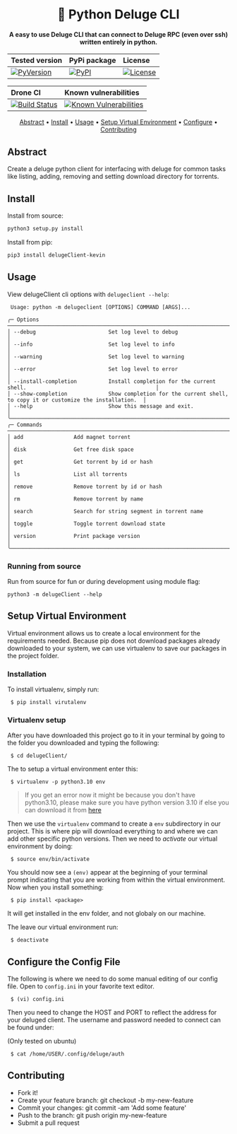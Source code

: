 <h1 align="center">
  🐍 Python Deluge CLI
</h1>

<h4 align="center"> A easy to use Deluge CLI that can connect to Deluge RPC (even over ssh) written entirely in python.</h4>

| Tested version | PyPi package | License |
|:--------|:------|:------|
| [![PyVersion](https://img.shields.io/badge/python-3.10-blue.svg)](https://www.python.org/downloads/release/python-3100/) | [![PyPI](https://img.shields.io/pypi/v/delugeClient_kevin)](https://pypi.org/project/delugeClient_kevin/) |[![License](https://img.shields.io/badge/License-MIT-yellow.svg)](LICENSE)

| Drone CI | Known vulnerabilities |
|:--------|:------|
| [![Build Status](https://drone.schleppe.cloud/api/badges/KevinMidboe/delugeClient/status.svg)](https://drone.schleppe.cloud/KevinMidboe/delugeClient) | [![Known Vulnerabilities](https://snyk.io/test/github/kevinmidboe/delugeClient/badge.svg?targetFile=requirements.txt)](https://snyk.io/test/github/kevinmidboe/delugeClient?targetFile=requirements.txt)

<p align="center">
  <a href="#abstract">Abstract</a> •
  <a href="#install">Install</a> •
  <a href="#usage">Usage</a> •
  <a href="#setup_virtualenv">Setup Virtual Environment</a> •
  <a href="#configure">Configure</a> •
  <a href="#contributing">Contributing</a>
</p>


## <a name="abstract"></a> Abstract
Create a deluge python client for interfacing with deluge for common tasks like listing, adding, removing and setting download directory for torrents. 

## <a name="install"></a> Install
Install from source:
```bash
python3 setup.py install
```

Install from pip:
```bash
pip3 install delugeClient-kevin
```

## <a name="usage"></a> Usage
View delugeClient cli options with `delugeclient --help`:

```
 Usage: python -m delugeclient [OPTIONS] COMMAND [ARGS]...

╭─ Options ───────────────────────────────────────────────────────────────────────────────────────────────────────╮
│ --debug                       Set log level to debug                                                            │
│ --info                        Set log level to info                                                             │
│ --warning                     Set log level to warning                                                          │
│ --error                       Set log level to error                                                            │
│ --install-completion          Install completion for the current shell.                                         │
│ --show-completion             Show completion for the current shell, to copy it or customize the installation.  │
│ --help                        Show this message and exit.                                                       │
╰─────────────────────────────────────────────────────────────────────────────────────────────────────────────────╯
╭─ Commands ──────────────────────────────────────────────────────────────────────────────────────────────────────╮
│ add                Add magnet torrent                                                                           │
│ disk               Get free disk space                                                                          │
│ get                Get torrent by id or hash                                                                    │
│ ls                 List all torrents                                                                            │
│ remove             Remove torrent by id or hash                                                                 │
│ rm                 Remove torrent by name                                                                       │
│ search             Search for string segment in torrent name                                                    │
│ toggle             Toggle torrent download state                                                                │
│ version            Print package version                                                                        │
╰─────────────────────────────────────────────────────────────────────────────────────────────────────────────────╯
```

### Running from source
Run from source for fun or during development using module flag:

```
python3 -m delugeClient --help
```

## <a name="setup_virtualenv"></a> Setup Virtual Environment
Virtual environment allows us to create a local environment for the requirements needed. Because pip does not download packages already downloaded to your system, we can use virtualenv to save our packages in the project folder.


### <a name="installation"></a> Installation
To install virtualenv, simply run:  

```
 $ pip install virutalenv
```


### Virtualenv setup
After you have downloaded this project go to it in your terminal by going to the folder you downloaded and typing the following:


```
 $ cd delugeClient/
```

The to setup a virtual environment enter this:

```
 $ virtualenv -p python3.10 env
```

 > If you get an error now it might be because you don't have python3.10, please make sure you have python version 3.10 if else you can download it from [here](https://www.python.org/downloads/)


Then we use the ```virtualenv``` command to create a ```env``` subdirectory in our project. This is where pip will download everything to and where we can add other specific python versions. Then we need to *activate* our virtual environment by doing:

```
 $ source env/bin/activate
```

You should now see a ```(env)``` appear at the beginning of your terminal prompt indicating that you are working from within the virtual environment. Now when you install something: 

```
 $ pip install <package>
```

It will get installed in the env folder, and not globaly on our machine. 

The leave our virtual environment run: 

```
 $ deactivate
```


## <a name="configure"></a> Configure the Config File

The following is where we need to do some manual editing of our config file. Open to ```config.ini``` in your favorite text editor. 

``` 
 $ (vi) config.ini
```

Then you need to change the HOST and PORT to reflect the address for your deluged client. The username and password needed to connect can be found under:  

(Only tested on ubuntu)
```
 $ cat /home/USER/.config/deluge/auth
```

## <a name="contributing"></a> Contributing
- Fork it!
- Create your feature branch: git checkout -b my-new-feature
- Commit your changes: git commit -am 'Add some feature'
- Push to the branch: git push origin my-new-feature
- Submit a pull request
